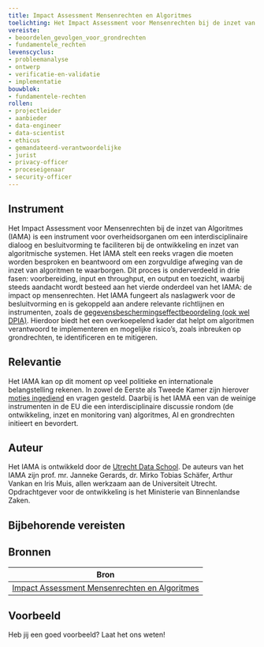 ```yaml
---
title: Impact Assessment Mensenrechten en Algoritmes
toelichting: Het Impact Assessment voor Mensenrechten bij de inzet van Algoritmes (IAMA) is een instrument voor overheidsorganen om een interdisciplinaire dialoog en besluitvorming te faciliteren bij de ontwikkeling en inzet van algoritmische systemen. 
vereiste:
- beoordelen_gevolgen_voor_grondrechten
- fundamentele_rechten
levenscyclus:
- probleemanalyse
- ontwerp
- verificatie-en-validatie
- implementatie
bouwblok:
- fundamentele-rechten
rollen:
- projectleider
- aanbieder
- data-engineer
- data-scientist
- ethicus
- gemandateerd-verantwoordelijke
- jurist
- privacy-officer
- proceseigenaar
- security-officer
---
```


<!-- tags -->
## Instrument

Het Impact Assessment voor Mensenrechten bij de inzet van Algoritmes (IAMA) is een instrument voor overheidsorganen om een interdisciplinaire dialoog en besluitvorming te faciliteren bij de ontwikkeling en inzet van algoritmische systemen. 
Het IAMA stelt een reeks vragen die moeten worden besproken en beantwoord om een zorgvuldige afweging van de inzet van algoritmen te waarborgen. 
Dit proces is onderverdeeld in drie fasen: voorbereiding, input en throughput, en output en toezicht, waarbij steeds aandacht wordt besteed aan het vierde onderdeel van het IAMA: de impact op mensenrechten. 
Het IAMA fungeert als naslagwerk voor de besluitvorming en is gekoppeld aan andere relevante richtlijnen en instrumenten, zoals de [gegevensbeschermingseffectbeoordeling (ook wel DPIA)](../vereisten/dpia_verplicht_bij_hoog_risico). 
Hierdoor biedt het een overkoepelend kader dat helpt om algoritmen verantwoord te implementeren en mogelijke risico’s, zoals inbreuken op grondrechten, te identificeren en te mitigeren.


## Relevantie
Het IAMA kan op dit moment op veel politieke en internationale belangstelling rekenen. 
In zowel de Eerste als Tweede Kamer zijn hierover [moties ingediend](https://www.tweedekamer.nl/kamerstukken/moties/detail?id=2022D12329&did=2022D12329) en vragen gesteld. 
Daarbij is het IAMA een van de weinige instrumenten in de EU die een interdisciplinaire discussie rondom (de ontwikkeling, inzet en monitoring van) algoritmes, AI en grondrechten initieert en bevordert. 


## Auteur
Het IAMA is ontwikkeld door de [Utrecht Data School](https://dataschool.nl/iama/). De auteurs van het IAMA zijn prof. mr. Janneke Gerards, dr. Mirko Tobias Schäfer, Arthur Vankan en Iris Muis, allen werkzaam aan de Universiteit Utrecht. Opdrachtgever voor de ontwikkeling is het Ministerie van Binnenlandse Zaken.

## Bijbehorende vereisten

<!-- list_vereisten_on_maatregelen_page -->

## Bronnen

| Bron                        |
|-----------------------------|
|[Impact Assessment Mensenrechten en Algoritmes](https://www.rijksoverheid.nl/documenten/rapporten/2021/02/25/impact-assessment-mensenrechten-en-algoritmes)|

## Voorbeeld

Heb jij een goed voorbeeld? Laat het ons weten!
